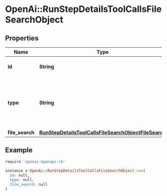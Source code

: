 # OpenAi::RunStepDetailsToolCallsFileSearchObject

## Properties

| Name | Type | Description | Notes |
| ---- | ---- | ----------- | ----- |
| **id** | **String** | The ID of the tool call object. |  |
| **type** | **String** | The type of tool call. This is always going to be &#x60;file_search&#x60; for this type of tool call. |  |
| **file_search** | [**RunStepDetailsToolCallsFileSearchObjectFileSearch**](RunStepDetailsToolCallsFileSearchObjectFileSearch.md) |  |  |

## Example

```ruby
require 'openai-openapi-rb'

instance = OpenAi::RunStepDetailsToolCallsFileSearchObject.new(
  id: null,
  type: null,
  file_search: null
)
```

